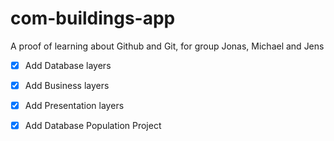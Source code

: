# com-buildings-app
A proof of learning about Github and Git, for group Jonas, Michael and Jens

- [X] Add Database layers
- [X] Add Business layers
- [X] Add Presentation layers
- [X] Add Database Population Project

